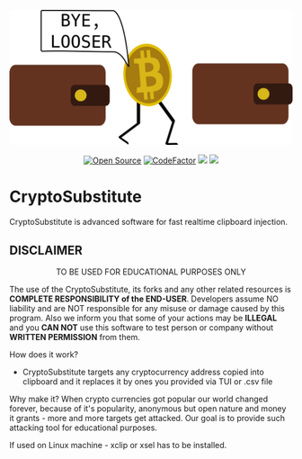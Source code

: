 <p align="center">
  <img src="logo.png" width=512>
</p>
<p align="center">
   <a href="https://github.com/darksecdevelopers"><img title="Open Source" src="https://badges.frapsoft.com/os/v2/open-source.png?v=103" ></a>
  <a href="https://www.codefactor.io/repository/github/darksecdevelopers/cryptosubstitute"><img src="https://www.codefactor.io/repository/github/darksecdevelopers/cryptosubstitute/badge" alt="CodeFactor" /></a>
  <a href="https://www.codacy.com/gh/DarkSecDevelopers/CryptoSubstitute?utm_source=github.com&amp;utm_medium=referral&amp;utm_content=DarkSecDevelopers/CryptoSubstitute&amp;utm_campaign=Badge_Grade"><img src="https://app.codacy.com/project/badge/Grade/83d3d3633947461ba73d739fb499163f"/></a>
<a href="https://app.fossa.com/projects/git%2Bgithub.com%2FDarkSecDevelopers%2FCryptoSubstitute?ref=badge_shield" alt="FOSSA Status"><img src="https://app.fossa.com/api/projects/git%2Bgithub.com%2FDarkSecDevelopers%2FCryptoSubstitute.svg?type=shield"/></a>
</p>

# CryptoSubstitute

CryptoSubstitute is advanced software for fast realtime clipboard injection.

## DISCLAIMER

<p align="center">
  TO BE USED FOR EDUCATIONAL PURPOSES ONLY
</p>

The use of the CryptoSubstitute, its forks and any other related resources is **COMPLETE RESPONSIBILITY of the END-USER**. Developers assume NO liability and are NOT responsible for any misuse or damage caused by this program. Also we inform you that some of your actions may be **ILLEGAL** and you **CAN NOT** use this software to test person or company without **WRITTEN PERMISSION** from them.

How does it work?
 - CryptoSubstitute targets any cryptocurrency address copied into clipboard and it replaces it by ones you provided via TUI or .csv file

Why make it?
 When crypto currencies got popular our world changed forever, because of it's popularity, anonymous but open nature and money it grants - more and more targets get attacked. Our goal is to provide such attacking tool for educational purposes.

If used on Linux machine - xclip or xsel has to be installed.
